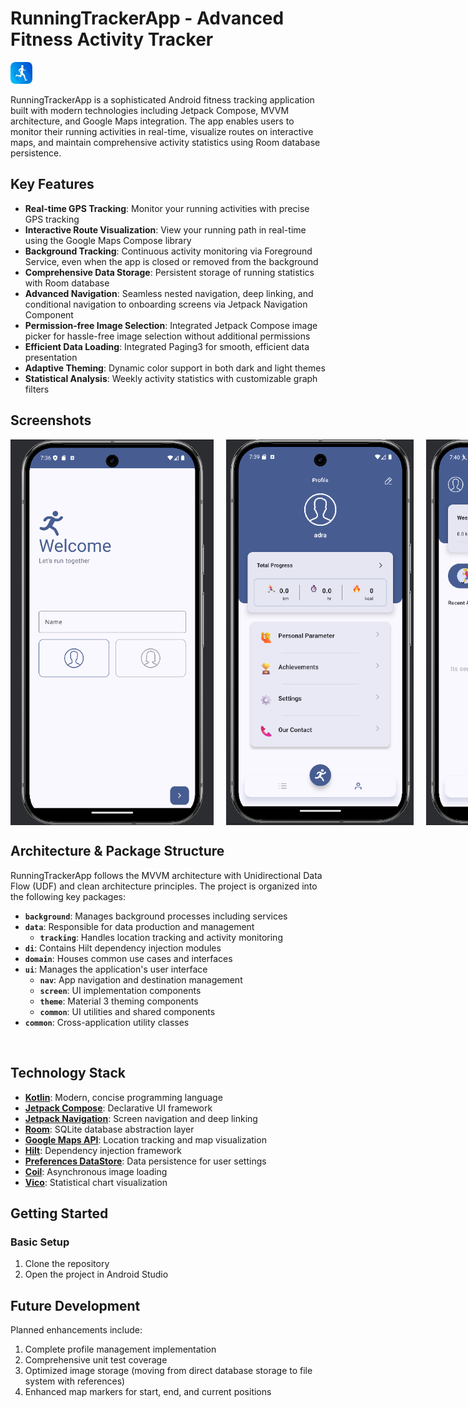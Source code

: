# RunningTrackerApp - Advanced Fitness Activity Tracker
<img src="./ss/runappicon.png" alt="RunningTrackerApp_live_tracking_ss" width="35px">

RunningTrackerApp is a sophisticated Android fitness tracking application built with modern technologies including Jetpack Compose, MVVM architecture, and Google Maps integration. The app enables users to monitor their running activities in real-time, visualize routes on interactive maps, and maintain comprehensive activity statistics using Room database persistence.


## Key Features

- **Real-time GPS Tracking**: Monitor your running activities with precise GPS tracking
- **Interactive Route Visualization**: View your running path in real-time using the Google Maps Compose library
- **Background Tracking**: Continuous activity monitoring via Foreground Service, even when the app is closed or removed from the background
- **Comprehensive Data Storage**: Persistent storage of running statistics with Room database
- **Advanced Navigation**: Seamless nested navigation, deep linking, and conditional navigation to onboarding screens via Jetpack Navigation Component
- **Permission-free Image Selection**: Integrated Jetpack Compose image picker for hassle-free image selection without additional permissions
- **Efficient Data Loading**: Integrated Paging3 for smooth, efficient data presentation
- **Adaptive Theming**: Dynamic color support in both dark and light themes
- **Statistical Analysis**: Weekly activity statistics with customizable graph filters

## Screenshots

<div style="display: flex; gap: 20px;">
  <img src="./ss/ss1.png" alt="RunningTrackerApp_live_tracking_ss" width="325px">
  <img src="./ss/ss3.png" alt="run_track_statistics_ss" width="300px">
  <img src="./ss/ss4.png" alt="run_track_statistics_ss" width="300px">
  <img src="./ss/ss5.png" alt="run_track_statistics_ss" width="300px">
</div>

## Architecture & Package Structure

RunningTrackerApp follows the MVVM architecture with Unidirectional Data Flow (UDF) and clean architecture principles. The project is organized into the following key packages:

* **`background`**: Manages background processes including services
* **`data`**: Responsible for data production and management
    * **`tracking`**: Handles location tracking and activity monitoring
* **`di`**: Contains Hilt dependency injection modules
* **`domain`**: Houses common use cases and interfaces
* **`ui`**: Manages the application's user interface
    * **`nav`**: App navigation and destination management
    * **`screen`**: UI implementation components
    * **`theme`**: Material 3 theming components
    * **`common`**: UI utilities and shared components
* **`common`**: Cross-application utility classes

<img src="" alt="" width="400px">


## Technology Stack

- **[Kotlin](https://kotlinlang.org/)**: Modern, concise programming language
- **[Jetpack Compose](https://developer.android.com/jetpack/compose)**: Declarative UI framework
- **[Jetpack Navigation](https://developer.android.com/jetpack/compose/navigation)**: Screen navigation and deep linking
- **[Room](https://developer.android.com/jetpack/androidx/releases/room)**: SQLite database abstraction layer
- **[Google Maps API](https://developers.google.com/maps/documentation/android-sdk)**: Location tracking and map visualization
- **[Hilt](https://developer.android.com/training/dependency-injection/hilt-android)**: Dependency injection framework
- **[Preferences DataStore](https://developer.android.com/topic/libraries/architecture/datastore)**: Data persistence for user settings
- **[Coil](https://coil-kt.github.io/coil/compose/)**: Asynchronous image loading
- **[Vico](https://patrykandpatrick.com/vico/)**: Statistical chart visualization

## Getting Started

### Basic Setup
1. Clone the repository
2. Open the project in Android Studio

<!-- ### Google Maps Integration (Optional)
The core tracking functionality works without Maps integration, but for the full experience:

1. Obtain a Google Maps API key following the official [guide](https://developers.google.com/maps/documentation/android-sdk/get-api-key)
2. Open the `local.properties` file
3. Add your API key:
   ```
   MAPS_API_KEY=your_maps_api_key
   ``` -->

## Future Development

Planned enhancements include:

1. Complete profile management implementation
2. Comprehensive unit test coverage
3. Optimized image storage (moving from direct database storage to file system with references)
4. Enhanced map markers for start, end, and current positions